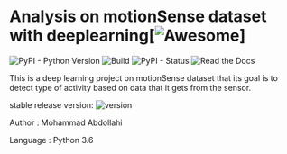 # Analysis on motionSense dataset with deeplearning[![Awesome](https://cdn.rawgit.com/sindresorhus/awesome/d7305f38d29fed78fa85652e3a63e154dd8e8829/media/badge.svg)]

![PyPI - Python Version](https://img.shields.io/pypi/pyversions/Django.svg)
![Build](https://img.shields.io/bitbucket/pipelines/atlassian/adf-builder-javascript/task/SECO-2168.svg)
![PyPI - Status](https://img.shields.io/pypi/status/Django.svg)
![Read the Docs](https://img.shields.io/readthedocs/pip.svg)

This is a deep learning project on motionSense dataset that its goal is to detect type of activity based on data that it gets from the sensor. 

stable release version: ![version](https://img.shields.io/badge/version-1.0.0-blue.svg?cacheSeconds=2592000)

Author : Mohammad Abdollahi 

Language : Python 3.6

